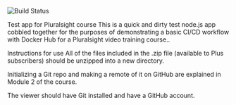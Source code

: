 ![Build Status](https://codebuild.ap-southeast-1.amazonaws.com/badges?uuid=eyJlbmNyeXB0ZWREYXRhIjoiWHRyeHM0MGpLbitaamdhMHJUSmg5NVpBVVY5OSs2bmNwTDR5c1BXcnZGUVBFemJud3VjSGRKTFFlVlE4ZGJjV2NqL3ZJajBpTURLenFRU2JmdFRnR1FjPSIsIml2UGFyYW1ldGVyU3BlYyI6Imtud1JMdzJ3VHB3cVVEZU0iLCJtYXRlcmlhbFNldFNlcmlhbCI6MX0%3D&branch=v2-dev)

Test app for Pluralsight course
This is a quick and dirty test node.js app cobbled together for the purposes of demonstrating a basic CI/CD workflow with Docker Hub for a Pluralsight video training course..

Instructions for use
All of the files included in the .zip file (available to Plus subscribers) should be unzipped into a new directory.

Initializing a Git repo and making a remote of it on GitHub are explained in Module 2 of the course.

The viewer should have Git installed and have a GitHub account.
